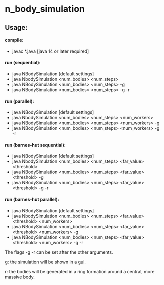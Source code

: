 # n_body_simulation

## Usage:

#### compile: 
- javac *.java [java 14 or later required]

#### run (sequential): 
- java NBodySimulation [default settings]
- java NbodySimulation <num_bodies> <num_steps> 
- java NBodySimulation <num_bodies> <num_steps> -g
- java NBodySimulation <num_bodies> <num_steps> -g -r 

#### run (parallel):
- java NBodySimulation [default settings]
- java NbodySimulation <num_bodies> <num_steps> <num_workers>
- java NBodySimulation <num_bodies> <num_steps> <num_workers> -g
- java NBodySimulation <num_bodies> <num_steps> <num_workers> -g -r 

#### run (barnes-hut sequential):
- java NBodySimulation [default settings]
- java NbodySimulation <num_bodies> <num_steps> <far_value> \<threshold>
- java NBodySimulation <num_bodies> <num_steps> <far_value> \<threshold> -g
- java NBodySimulation <num_bodies> <num_steps> <far_value> \<threshold> -g -r

#### run (barnes-hut parallel):
- java NBodySimulation [default settings]
- java NbodySimulation <num_bodies> <num_steps> <far_value> \<threshold> <num_workers>
- java NBodySimulation <num_bodies> <num_steps> <far_value> \<threshold> <num_workers> -g
- java NBodySimulation <num_bodies> <num_steps> <far_value> \<threshold> <num_workers> -g -r

The flags -g -r can be set after the other arguments.

g: the simulation will be shown in a gui.

r: the bodies will be generated in a ring formation around a central, more massive body.

